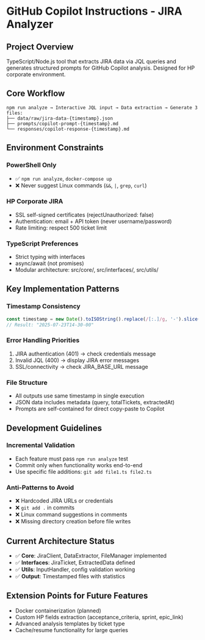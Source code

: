 # GitHub Copilot Instructions - JIRA Analyzer

## Project Overview
TypeScript/Node.js tool that extracts JIRA data via JQL queries and generates structured prompts for GitHub Copilot analysis. Designed for HP corporate environment.

## Core Workflow
```
npm run analyze → Interactive JQL input → Data extraction → Generate 3 files:
├── data/raw/jira-data-{timestamp}.json
├── prompts/copilot-prompt-{timestamp}.md  
└── responses/copilot-response-{timestamp}.md
```

## Environment Constraints

### **PowerShell Only**
- ✅ `npm run analyze`, `docker-compose up`
- ❌ Never suggest Linux commands (`&&`, `|`, `grep`, `curl`)

### **HP Corporate JIRA**
- SSL self-signed certificates (rejectUnauthorized: false)
- Authentication: email + API token (never username/password)
- Rate limiting: respect 500 ticket limit

### **TypeScript Preferences**
- Strict typing with interfaces
- async/await (not promises)
- Modular architecture: src/core/, src/interfaces/, src/utils/

## Key Implementation Patterns

### **Timestamp Consistency**
```typescript
const timestamp = new Date().toISOString().replace(/[:.]/g, '-').slice(0, 19);
// Result: "2025-07-23T14-30-00"
```

### **Error Handling Priorities**
1. JIRA authentication (401) → check credentials message
2. Invalid JQL (400) → display JIRA error messages  
3. SSL/connectivity → check JIRA_BASE_URL message

### **File Structure**
- All outputs use same timestamp in single execution
- JSON data includes metadata (query, totalTickets, extractedAt)
- Prompts are self-contained for direct copy-paste to Copilot

## Development Guidelines

### **Incremental Validation**
- Each feature must pass `npm run analyze` test
- Commit only when functionality works end-to-end
- Use specific file additions: `git add file1.ts file2.ts`

### **Anti-Patterns to Avoid**
- ❌ Hardcoded JIRA URLs or credentials
- ❌ `git add .` in commits  
- ❌ Linux command suggestions in comments
- ❌ Missing directory creation before file writes

## Current Architecture Status
- ✅ **Core**: JiraClient, DataExtractor, FileManager implemented
- ✅ **Interfaces**: JiraTicket, ExtractedData defined
- ✅ **Utils**: InputHandler, config validation working
- ✅ **Output**: Timestamped files with statistics

## Extension Points for Future Features
- Docker containerization (planned)
- Custom HP fields extraction (acceptance_criteria, sprint, epic_link)
- Advanced analysis templates by ticket type
- Cache/resume functionality for large queries